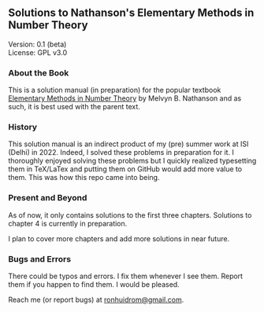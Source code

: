 ## Solutions to Nathanson's Elementary Methods in Number Theory

Version: 0.1 (beta) \
License: GPL v3.0

### About the Book

This is a solution manual (in preparation) for the popular textbook [Elementary Methods in Number Theory](https://link.springer.com/book/10.1007/b98870#:~:text=Elementary%20Methods%20in%20Number%20Theory%20begins%20with%20%22a%20first%20course,%2C%20prime%20numbers%2C%20and%20congruences) by Melvyn B. Nathanson and as such, it is best used with the parent text. 

### History

This solution manual is an indirect product of my (pre) summer work at ISI (Delhi) in 2022. Indeed, I solved these problems in preparation for it. I thoroughly enjoyed solving these problems but I quickly realized typesetting them in TeX/LaTex and putting them on GitHub would add more value to them. This was how this repo came into being.

### Present and Beyond

As of now, it only contains solutions to the first three chapters. Solutions to chapter 4 is currently in preparation. 

I plan to cover more chapters and add more solutions in near future.

### Bugs and Errors

There could be typos and errors. I fix them whenever I see them. Report them if you happen to find them. I would be pleased.

Reach me (or report bugs) at ronhuidrom@gmail.com.
